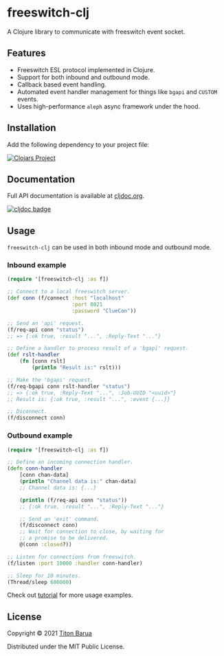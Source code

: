 # freeswitch-clj

A Clojure library to communicate with freeswitch event socket.

## Features

- Freeswitch ESL protocol implemented in Clojure.
- Support for both inbound and outbound mode.
- Callback based event handling.
- Automated event handler management for things like `bgapi` and `CUSTOM` events.
- Uses high-performance `aleph` async framework under the hood.

## Installation

Add the following dependency to your project file:

[![Clojars Project](https://img.shields.io/clojars/v/freeswitch-clj.svg?style=flat-square)](https://clojars.org/freeswitch-clj)

## Documentation

Full API documentation is available at [cljdoc.org](https://cljdoc.org/d/freeswitch-clj/freeswitch-clj/CURRENT).

[![cljdoc badge](https://cljdoc.org/badge/freeswitch-clj/freeswitch-clj)](https://cljdoc.org/d/freeswitch-clj/freeswitch-clj/CURRENT)

## Usage

`freeswitch-clj` can be used in both inbound mode and outbound mode.

### Inbound example

```clojure
(require '[freeswitch-clj :as f])

;; Connect to a local freeswitch server.
(def conn (f/connect :host "localhost"
                     :port 8021
                     :password "ClueCon"))

;; Send an 'api' request.
(f/req-api conn "status")
;; => {:ok true, :result "...", :Reply-Text "..."}

;; Define a handler to process result of a 'bgapi' request.
(def rslt-handler
    (fn [conn rslt]
        (println "Result is:" rslt)))

;; Make the 'bgapi' request.
(f/req-bgapi conn rslt-handler "status")
;; => {:ok true, :Reply-Text "...", :Job-UUID "<uuid>"}
;; Result is: {:ok true, :result "...", :event {...}}

;; Diconnect.
(f/disconnect conn)
```

### Outbound example

```clojure
(require '[freeswitch-clj :as f])

;; Define an incoming connection handler.
(defn conn-handler
    [conn chan-data]
    (println "Channel data is:" chan-data)
    ;; Channel data is: {...}

    (println (f/req-api conn "status"))
    ;; {:ok true, :result "...", :Reply-Text "..."}

    ;; Send an 'exit' command.
    (f/disconnect conn)
    ;; Wait for connection to close, by waiting for
    ;; a promise to be delivered.
    @(conn :closed?))

;; Listen for connections from freeswitch.
(f/listen :port 10000 :handler conn-handler)

;; Sleep for 10 minutes.
(Thread/sleep 600000)
```

Check out [tutorial](https://cljdoc.org/d/freeswitch-clj/freeswitch-clj/CURRENT/doc/tutorial) for more usage examples.

## License

Copyright © 2021 [Titon Barua](mailto:titon@vimmaniac.com)

Distributed under the MIT Public License.
